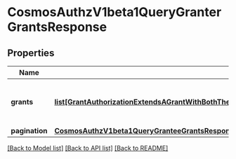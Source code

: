 # CosmosAuthzV1beta1QueryGranterGrantsResponse

## Properties
Name | Type | Description | Notes
------------ | ------------- | ------------- | -------------
**grants** | [**list[GrantAuthorizationExtendsAGrantWithBothTheAddressesOfTheGranteeAndGranterItIsUsedInGenesisProtoAndQueryProto]**](GrantAuthorizationExtendsAGrantWithBothTheAddressesOfTheGranteeAndGranterItIsUsedInGenesisProtoAndQueryProto.md) | grants is a list of grants granted by the granter. | [optional] 
**pagination** | [**CosmosAuthzV1beta1QueryGranteeGrantsResponsePagination**](CosmosAuthzV1beta1QueryGranteeGrantsResponsePagination.md) |  | [optional] 

[[Back to Model list]](../README.md#documentation-for-models) [[Back to API list]](../README.md#documentation-for-api-endpoints) [[Back to README]](../README.md)

